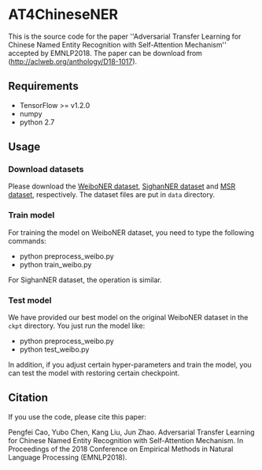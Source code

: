 # AT4ChineseNER
This is the source code for the paper ''Adversarial Transfer Learning for Chinese Named Entity Recognition with Self-Attention Mechanism'' accepted by EMNLP2018. The paper can be download from (http://aclweb.org/anthology/D18-1017). 
## Requirements
  * TensorFlow >= v1.2.0
  * numpy
  * python 2.7
## Usage
### Download datasets
Please download the [WeiboNER dataset](https://github.com/hltcoe/golden-horse/tree/master/data), [SighanNER dataset](http://sighan.cs.uchicago.edu/bakeoff2006/) and [MSR dataset](http://sighan.cs.uchicago.edu/bakeoff2005/), respectively. The dataset files are put in `data` directory.
### Train model
For training the model on WeiboNER dataset, you need to type the following commands:
 * python preprocess_weibo.py
 * python train_weibo.py

For SighanNER dataset, the operation is similar. 
### Test model
We have provided our best model on the original WeiboNER dataset in the `ckpt` directory. You just run the model like:
 * python preprocess_weibo.py
 * python test_weibo.py
 
 In addition, if you adjust certain hyper-parameters and train the model, you can test the model with restoring certain checkpoint.
 ## Citation
If you use the code, please cite this paper:

Pengfei Cao, Yubo Chen, Kang Liu, Jun Zhao. Adversarial Transfer Learning for Chinese Named Entity Recognition with Self-Attention Mechanism. In Proceedings of the 2018 Conference on Empirical Methods in Natural Language Processing (EMNLP2018).
